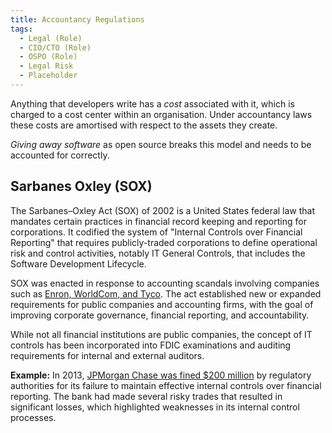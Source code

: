 ```yaml
---
title: Accountancy Regulations
tags: 
  - Legal (Role)
  - CIO/CTO (Role)
  - OSPO (Role)
  - Legal Risk
  - Placeholder
---
```


<BoxOut title="Accountancy Regulations" image="/img/bok/regs/accounting.png">

Anything that developers write has a _cost_ associated with it, which is charged to a cost center within an organisation.  Under accountancy laws these costs are amortised with respect to the assets they create.  

_Giving away software_ as open source breaks this model and needs to be accounted for correctly.

</BoxOut>

## Sarbanes Oxley (SOX)

The Sarbanes–Oxley Act (SOX) of 2002 is a United States federal law that mandates certain practices in financial record keeping and reporting for corporations. It codified the system of "Internal Controls over Financial Reporting" that requires publicly-traded corporations to define operational risk and control activities, notably IT General Controls, that includes the Software Development Lifecycle.

SOX was enacted in response to accounting scandals involving companies such as [Enron, WorldCom, and Tyco](https://en.wikipedia.org/wiki/Sarbanes–Oxley_Act#History_and_context). The act established new or expanded requirements for public companies and accounting firms, with the goal of improving corporate governance, financial reporting, and accountability.

While not all financial institutions are public companies, the concept of IT controls has been incorporated into FDIC examinations and auditing requirements for internal and external auditors. 

**Example:** In 2013, [JPMorgan Chase was fined $200 million](https://www.sec.gov/news/press/2013/2013-187.htm) by regulatory authorities for its failure to maintain effective internal controls over financial reporting. The bank had made several risky trades that resulted in significant losses, which highlighted weaknesses in its internal control processes.
 
 